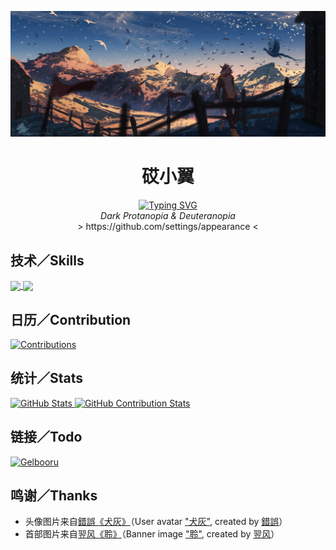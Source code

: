[![head](./img/head.jpg)](https://www.pixiv.net/artworks/78192650)

<div align="center">
    <h1>砹小翼</h1>
    <a href="https://git.io/typing-svg"><img src="https://readme-typing-svg.demolab.com?font=JetBrains+Mono&pause=1000&color=8B949E&repeat=false&width=435&lines=%2Ftp+%40e%5Btype%3D%23furry%2Cdistance%3D0..%5D+%40s" alt="Typing SVG" /></a><br>
    <i>Dark Protanopia & Deuteranopia</i><br>
    &gt;&nbsp;https://github.com/settings/appearance&nbsp;&lt;
</div>

## 技术／Skills

<a href="https://github.com/anuraghazra/github-readme-stats/blob/master/docs/readme_cn.md">
    <img align="center" src="https://github-readme-stats.vercel.app/api/top-langs/?username=aixcyi&theme=github_dark&hide_border=true&layout=donut&hide_title=true" />
</a>
<a href="https://skillicons.dev">
    <img align="center" src="https://skillicons.dev/icons?i=py,django,java,regex,postgres,vscode,idea,git,github,stackoverflow&perline=7" />
</a>

## 日历／Contribution

[![Contributions](https://ssr-contributions-svg.vercel.app/_/aixcyi?chart=3dbar&light=45&gradient=true&animation=mess&animation_duration=4&format=svg&weeks=30&dark=true)](https://ssr-contributions-svg.vercel.app/)

## 统计／Stats

<a href="https://github.com/anuraghazra/github-readme-stats">
    <img align="top" alt="GitHub Stats" src="https://github-readme-stats.vercel.app/api?username=aixcyi&theme=github_dark&show_icons=true&hide_border=true&show=reviews,discussions_started,discussions_answered" />
</a>
<a href="https://github.com/HwangTaehyun/github-repository-contribution-stats">
    <img align="top" alt="GitHub Contribution Stats" src="https://github-contributor-stats.vercel.app/api?username=aixcyi&theme=github_dark&hide_border=true">
</a>

## 链接／Todo

[![Gelbooru](https://count.getloli.com/get/@demo?theme=gelbooru)](https://github.com/journey-ad/Moe-Counter)

## 鸣谢／Thanks

- 头像图片来自[錯誤](https://www.pixiv.net/users/1297556)[《犬灰》](https://www.pixiv.net/artworks/51625987)（User avatar ["犬灰"](https://www.pixiv.net/artworks/51625987), created by [錯誤](https://www.pixiv.net/users/1297556)）
- 首部图片来自[翌风](https://www.pixiv.net/users/23694308)[《聆》](https://www.pixiv.net/artworks/78192650)（Banner image ["聆"](https://www.pixiv.net/artworks/78192650), created by [翌风](https://www.pixiv.net/users/23694308)）
